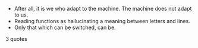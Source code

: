  - After all, it is we who adapt to the machine. The machine does not adapt to us.
 - Reading functions as hallucinating a meaning between letters and lines.
 - Only that which can be switched, can be.

3 quotes